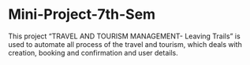 # Mini-Project-7th-Sem
This project “TRAVEL AND TOURISM MANAGEMENT- Leaving Trails” is used to automate all process of the travel and tourism, which deals with creation, booking and confirmation and user details. 
